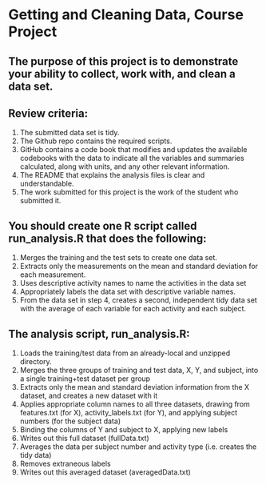 Getting and Cleaning Data, Course Project
==========================

The purpose of this project is to demonstrate your ability to collect, work with, and clean a data set.
--------------------------


Review criteria:
--------------------------
1. The submitted data set is tidy.
2. The Github repo contains the required scripts.
3. GitHub contains a code book that modifies and updates the available codebooks with the data to indicate all the variables and summaries calculated, along with units, and any other relevant information.
4. The README that explains the analysis files is clear and understandable.
5. The work submitted for this project is the work of the student who submitted it.


You should create one R script called run_analysis.R that does the following:
--------------------------
1. Merges the training and the test sets to create one data set.
2. Extracts only the measurements on the mean and standard deviation for each measurement.
3. Uses descriptive activity names to name the activities in the data set
4. Appropriately labels the data set with descriptive variable names.
5. From the data set in step 4, creates a second, independent tidy data set with the average of each variable for each activity and each subject.


The analysis script, run_analysis.R:
--------------------------
1. Loads the training/test data from an already-local and unzipped directory.
2. Merges the three groups of training and test data, X, Y, and subject, into a single training+test dataset per group
3. Extracts only the mean and standard deviation information from the X dataset, and creates a new dataset with it
4. Applies appropriate column names to all three datasets, drawing from features.txt (for X), activity_labels.txt (for Y), and applying subject numbers (for the subject data)
5. Binding the columns of Y and subject to X, applying new labels
6. Writes out this full dataset (fullData.txt)
7. Averages the data per subject number and activity type (i.e. creates the tidy data)
8. Removes extraneous labels
9. Writes out this averaged dataset (averagedData.txt)
